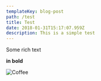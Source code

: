 ```yaml
---
templateKey: blog-post
path: /test
title: Test
date: 2018-01-31T15:17:07.959Z
description: This is a simple test
---
```

Some rich text

**in bold**

![Coffee](/img/products-grid3.jpg)

